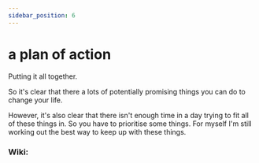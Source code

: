 ```yaml
---
sidebar_position: 6
---
```


# a plan of action

Putting it all together. 

So it's clear that there a lots of potentially promising things you can do to change your life.

However, it's also clear that there isn't enough time in a day trying to fit all
of these things in. So you have to prioritise some things. For myself I'm still working out the best way 
to keep up with these things.



### Wiki:





